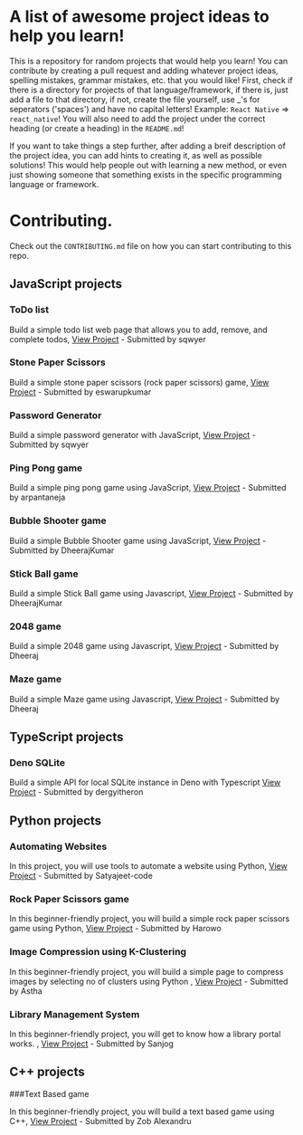 # A list of awesome project ideas to help you learn!

This is a repository for random projects that would help you learn! You can contribute by creating a pull request and adding whatever project ideas, spelling mistakes, grammar mistakes, etc. that you would like! First, check if there is a directory for projects of that language/framework, if there is, just add a file to that directory, if not, create the file yourself, use \_'s for seperators ('spaces') and have no capital letters! Example: `React Native` => `react_native`! You will also need to add the project under the correct heading (or create a heading) in the `README.md`!

If you want to take things a step further, after adding a breif description of the project idea, you can add hints to creating it, as well as possible solutions! This would help people out with learning a new method, or even just showing someone that something exists in the specific programming language or framework.

# Contributing.

Check out the `CONTRIBUTING.md` file on how you can start contributing to this repo.

## JavaScript projects

### ToDo list

Build a simple todo list web page that allows you to add, remove, and complete todos, [View Project](https://github.com/sqwyer/projects/blob/main/javascript/TODO_LIST.md) - Submitted by sqwyer

### Stone Paper Scissors

Build a simple stone paper scissors (rock paper scissors) game, [View Project](https://github.com/sqwyer/projects/blob/main/javascript/STONE_PAPER_SCISSORS.md) - Submitted by eswarupkumar

### Password Generator

Build a simple password generator with JavaScript, [View Project](https://github.com/sqwyer/projects/blob/main/javascript/PASSWORD_GENERATOR.md) - Submitted by sqwyer

### Ping Pong game

Build a simple ping pong game using JavaScript, [View Project](https://github.com/sqwyer/projects/blob/main/javascript/PING_PONG_GAME.md) - Submitted by arpantaneja

### Bubble Shooter game

Build a simple Bubble Shooter game using JavaScript, [View Project](https://github.com/sqwyer/projects/blob/main/javascript/Bubble_Shooter.md) - Submitted by DheerajKumar

### Stick Ball game

Build a simple Stick Ball game using Javascript, [View Project](https://github.com/sqwyer/projects/blob/main/javascript/Stick_Ball.md) - Submitted by DheerajKumar

### 2048 game

Build a simple 2048 game using Javascript, [View Project](https://github.com/sqwyer/projects/blob/main/javascript/2048_Game.md) - Submitted by Dheeraj

### Maze game

Build a simple Maze game using Javascript, [View Project](https://github.com/sqwyer/projects/blob/main/javascript/Maze_Game.md) - Submitted by Dheeraj


## TypeScript projects

### Deno SQLite

Build a simple API for local SQLite instance in Deno with Typescript [View Project](https://github.com/sqwyer/projects/blob/main/typescript/SQLITE-SIMPLE-API.md) - Submitted by dergyitheron

## Python projects

### Automating Websites

In this project, you will use tools to automate a website using Python, [View Project](https://github.com/sqwyer/projects/blob/main/python/AUTOMATE_A_WEBSITE.md) - Submitted by Satyajeet-code

### Rock Paper Scissors game

In this beginner-friendly project, you will build a simple rock paper scissors game using Python, [View Project](https://github.com/sqwyer/projects/blob/main/python/ROCK_PAPER_SCISSORS.md) - Submitted by Harowo

### Image Compression using K-Clustering

In this beginner-friendly project, you will build a simple page to compress images by selecting no of clusters using Python , [View Project](https://github.com/sqwyer/projects/blob/main/python/Image_Compression.md) - Submitted by Astha

### Library Management System

In this beginner-friendly project, you will get to know how a library portal works. , [View Project](https://github.com/sqwyer/projects/blob/main/python/lms_project_readme.md) - Submitted by Sanjog

## C++ projects

###Text Based game

In this beginner-friendly project, you will build a text based game using C++, [View Project](https://github.com/sqwyer/projects/blob/main/C++/TEXT_BASED_GAME.md) - Submitted by Zob Alexandru
